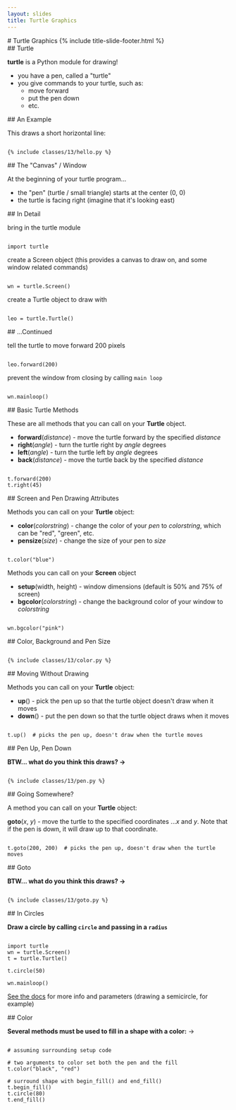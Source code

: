 ```yaml
---
layout: slides
title: Turtle Graphics 
---
```

<section markdown="block" class="title-slide">
#  Turtle Graphics
{% include title-slide-footer.html %}
</section>

<section markdown="block">
##  Turtle

__turtle__ is a Python module for drawing!

* you have a pen, called a "turtle"
* you give commands to your turtle, such as:
	* move forward
	* put the pen down
	* etc.

</section>


<section markdown="block">
## An Example

This draws a short horizontal line:

<pre><code data-trim contenteditable>
{% include classes/13/hello.py %}
</code></pre>
</section>

<section markdown="block">
##  The "Canvas" / Window

At the beginning of your turtle program...

* the "pen" (turtle / small triangle) starts at the center (0, 0)
* the turtle is facing right (imagine that it's looking east)

</section>


<section markdown="block">
## In Detail

bring in the turtle module

<pre><code data-trim contenteditable>
import turtle
</code></pre>

create a Screen object (this provides a canvas to draw on, and some window related commands)

<pre><code data-trim contenteditable>
wn = turtle.Screen()
</code></pre>

create a Turtle object to draw with

<pre><code data-trim contenteditable>
leo = turtle.Turtle()
</code></pre>
</section>

<section markdown="block">
##  ...Continued

tell the turtle to move forward 200 pixels

<pre><code data-trim contenteditable>
leo.forward(200)
</code></pre>

prevent the window from closing by calling `main loop`
<pre><code data-trim contenteditable>
wn.mainloop()
</code></pre>
</section>


<section markdown="block">
##  Basic Turtle Methods

These are all methods that you can call on your __Turtle__ object.

* __forward__(_distance_) - move the turtle forward by the specified _distance_
* __right__(_angle_) - turn the turtle right by _angle_ degrees
* __left__(_angle_) - turn the turtle left by _angle_ degrees
* __back__(_distance_) - move the turtle back by the specified _distance_

<pre><code data-trim contenteditable>
t.forward(200)
t.right(45)
</code></pre>
</section>


<section markdown="block">
##  Screen and Pen Drawing Attributes

Methods you can call on your __Turtle__ object:

* __color__(_colorstring_) - change the color of your _pen_ to _colorstring_, which can be "red", "green", etc.
* __pensize__(_size_) - change the size of your pen to _size_

<pre><code data-trim contenteditable>
t.color("blue")
</code></pre>

Methods you can call on your __Screen__ object

* __setup__(width, height) - window dimensions (default is 50% and 75% of screen)
* __bgcolor__(_colorstring_) - change the background color of your window to _colorstring_

<pre><code data-trim contenteditable>
wn.bgcolor("pink")
</code></pre>
</section>

<section markdown="block">
##  Color, Background and Pen Size
<pre><code data-trim contenteditable>
{% include classes/13/color.py %}
</code></pre>
</section>

<section markdown="block">
##  Moving Without Drawing

Methods you can call on your __Turtle__ object:

* __up__() - pick the pen up so that the turtle object doesn't draw when it moves
* __down__() - put the pen down so that the turtle object draws when it moves
<pre><code data-trim contenteditable>
t.up()  # picks the pen up, doesn't draw when the turtle moves
</code></pre>
</section>


<section markdown="block">
##  Pen Up, Pen Down

__BTW... what do you think this draws? &rarr;__

<pre><code data-trim contenteditable>
{% include classes/13/pen.py %}
</code></pre>
</section>

<section markdown="block">
##  Going Somewhere?

A method you can call on your __Turtle__ object:

__goto__(_x_, _y_) - move the turtle to the specified coordinates ..._x_ and _y_.  Note that if the pen is down, it will draw up to that coordinate.

<pre><code data-trim contenteditable>
t.goto(200, 200)  # picks the pen up, doesn't draw when the turtle moves
</code></pre>
</section>

<section markdown="block">
##  Goto

__BTW... what do you think this draws? &rarr;__

<pre><code data-trim contenteditable>
{% include classes/13/goto.py %}
</code></pre>
</section>

<section markdown="block">
## In Circles


__Draw a circle by calling `circle` and passing in a `radius`__

<pre><code data-trim contenteditable>
import turtle
wn = turtle.Screen()
t = turtle.Turtle()

t.circle(50)

wn.mainloop()
</code></pre>

[See the docs](https://docs.python.org/3/library/turtle.html#turtle.circle) for more info and parameters (drawing a semicircle, for example)

</section>

<section markdown="block">
## Color

__Several methods must be used to fill in a shape with a color:__ &rarr;

<pre><code data-trim contenteditable>
# assuming surrounding setup code

# two arguments to color set both the pen and the fill
t.color("black", "red")

# surround shape with begin_fill() and end_fill()
t.begin_fill()
t.circle(80)
t.end_fill()
</code></pre>

</section>
